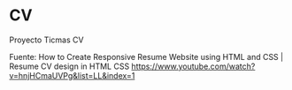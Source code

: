 # CV
Proyecto Ticmas CV

Fuente: How to Create Responsive Resume Website using HTML and CSS | Resume CV design in HTML CSS https://www.youtube.com/watch?v=hnjHCmaUVPg&list=LL&index=1
